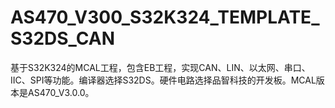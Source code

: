 # AS470_V300_S32K324_TEMPLATE_S32DS_CAN
基于S32K324的MCAL工程，包含EB工程，实现CAN、LIN、以太网、串口、IIC、SPI等功能。编译器选择S32DS。硬件电路选择品智科技的开发板。MCAL版本是AS470_V3.0.0。
